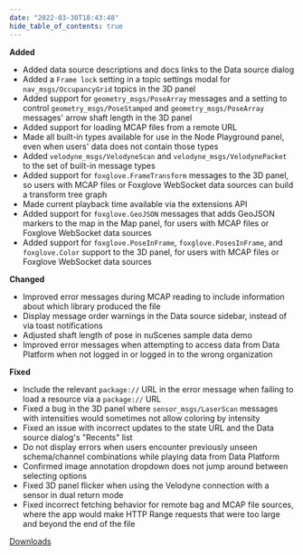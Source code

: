 ```yaml
---
date: "2022-03-30T18:43:48"
hide_table_of_contents: true
---
```

**Added**
- Added data source descriptions and docs links to the Data source dialog
- Added a `Frame lock` setting in a topic settings modal for `nav_msgs/OccupancyGrid` topics in the 3D panel
- Added support for `geometry_msgs/PoseArray` messages and a setting to control `geometry_msgs/PoseStamped` and `geometry_msgs/PoseArray` messages' arrow shaft length in the 3D panel
- Added support for loading MCAP files from a remote URL
- Made all built-in types available for use in the Node Playground panel, even when users' data does not contain those types
- Added `velodyne_msgs/VelodyneScan` and `velodyne_msgs/VelodynePacket` to the set of built-in message types
- Added support for `foxglove.FrameTransform` messages to the 3D panel, so users with MCAP files or Foxglove WebSocket data sources can build a transform tree graph
- Made current playback time available via the extensions API
- Added support for `foxglove.GeoJSON` messages that adds GeoJSON markers to the map in the Map panel, for users with MCAP files or Foxglove WebSocket data sources
- Added support for `foxglove.PoseInFrame`, `foxglove.PosesInFrame`, and `foxglove.Color` support to the 3D panel, for users with MCAP files or Foxglove WebSocket data sources

**Changed**
- Improved error messages during MCAP reading to include information about which library produced the file
- Display message order warnings in the Data source sidebar, instead of via toast notifications
- Adjusted shaft length of pose in nuScenes sample data demo
- Improved error messages when attempting to access data from Data Platform when not logged in or logged in to the wrong organization

**Fixed**
- Include the relevant `package://` URL in the error message when failing to load a resource via a `package://` URL
- Fixed a bug in the 3D panel where `sensor_msgs/LaserScan` messages with intensities would sometimes not allow coloring by intensity
- Fixed an issue with incorrect updates to the state URL and the Data source dialog's "Recents" list
- Do not display errors when users encounter previously unseen schema/channel combinations while playing data from Data Platform
- Confirmed image annotation dropdown does not jump around between selecting options
- Fixed 3D panel flicker when using the Velodyne connection with a sensor in dual return mode
- Fixed incorrect fetching behavior for remote bag and MCAP file sources, where the app would make HTTP Range requests that were too large and beyond the end of the file

<!-- truncate -->
[Downloads](https://github.com/foxglove/studio/releases/tag/v1.5.1)
